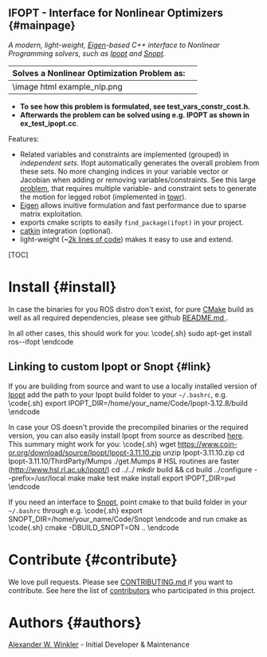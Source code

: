 IFOPT - Interface for Nonlinear Optimizers {#mainpage}
---------------------

*A modern, light-weight, [Eigen]-based C++ interface to Nonlinear Programming solvers, such as [Ipopt] and [Snopt].* 

|Solves a Nonlinear Optimization Problem as: | |
| -------|------ |
| \image html example_nlp.png | |

* **To see how this problem is formulated, see test_vars_constr_cost.h.** 
* **Afterwards the problem can be solved using e.g. IPOPT as shown in ex_test_ipopt.cc**.

Features:
* Related variables and constraints are implemented (grouped) in *independent sets*. Ifopt automatically generates the overall problem from these sets. No more changing indices in your variable vector or Jacobian when adding or removing variables/constraints. See this large [problem](https://i.imgur.com/4yhohZF.png), that requires multiple variable- and constraint sets to generate the motion for legged robot (implemented in [towr]).
* [Eigen] allows inuitive formulation and fast performance due to sparse matrix exploitation.  
* exports cmake scripts to easily `find_package(ifopt)` in your project.  
* [catkin] integration (optional).  
* light-weight (~[2k lines of code](https://i.imgur.com/NCPJsSw.png)) makes it easy to use and extend.  


[TOC]

Install {#install}
========================
In case the binaries for you ROS distro don't exist, for pure [CMake] build
as well as all required dependencies, please see
github 
<a href="https://github.com/ethz-adrl/ifopt/blob/master/README.md">
README.md
</a>.

In all other cases, this should work for you:
\code{.sh}
sudo apt-get install ros-<ros-distro>-ifopt
\endcode

Linking to custom Ipopt or Snopt {#link}
---------------------------
If you are building from source and want to use a locally installed version of [Ipopt] add the path to your
Ipopt build folder to your `~/.bashrc`, e.g.
\code{.sh}
export IPOPT_DIR=/home/your_name/Code/Ipopt-3.12.8/build
\endcode

In case your OS doesn't provide the precompiled binaries or the required version,
you can also easily install Ipopt from source as described [here](https://www.coin-or.org/Ipopt/documentation/node14.html). This summary might work for you:
\code{.sh}
wget https://www.coin-or.org/download/source/Ipopt/Ipopt-3.11.10.zip
unzip Ipopt-3.11.10.zip
cd Ipopt-3.11.10/ThirdParty/Mumps
./get.Mumps  # HSL routines are faster (http://www.hsl.rl.ac.uk/ipopt/)
cd ../../
mkdir build && cd build
../configure --prefix=/usr/local
make
make test
make install
export IPOPT_DIR=`pwd`
\endcode

If you need an interface to [Snopt], point cmake to that build folder in your `~/.bashrc` through e.g.
\code{.sh}
export SNOPT_DIR=/home/your_name/Code/Snopt
\endcode
and run cmake as 
\code{.sh}
cmake -DBUILD_SNOPT=ON ..
\endcode


Contribute {#contribute}
==========================
We love pull requests. Please see 
<a href="https://github.com/ethz-adrl/ifopt/blob/master/CONTRIBUTING.md">
CONTRIBUTING.md
</a> if you want to contribute.
See here the list of 
[contributors](https://github.com/ethz-adrl/ifopt/graphs/contributors) 
who participated in this project.
 

Authors {#authors}
=======================
[Alexander W. Winkler](http://awinkler.me) - Initial Developer & Maintenance


[ROS]: http://www.ros.org
[xpp]: http://wiki.ros.org/xpp
[catkin]: http://wiki.ros.org/catkin
[Eigen]: http://eigen.tuxfamily.org
[CMake]: https://cmake.org/cmake/help/v3.0/
[Ipopt]: https://projects.coin-or.org/Ipopt
[Snopt]: http://ampl.com/products/solvers/solvers-we-sell/snopt/
[towr]: https://github.com/ethz-adrl/towr


